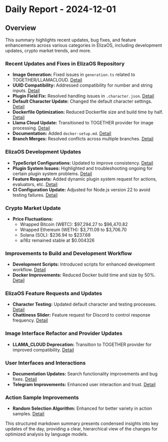 # Daily Report - 2024-12-01

## Overview

This summary highlights recent updates, bug fixes, and feature enhancements across various categories in ElizaOS, including development updates, crypto market trends, and more.

### Recent Updates and Fixes in ElizaOS Repository

- **Image Generation:** Fixed issues in `generation.ts` related to TOGETHER/LLAMACLOUD. [Detail](https://github.com/elizaOS/eliza/commit/5d763e09968bc5cc99fe15ac57ca47d9aa71644a)
- **UUID Compatibility:** Addressed compatibility for number and string inputs. [Detail](https://github.com/elizaOS/eliza/commit/539d2b2a9a765c1e440ca76601ae2374999b411d)
- **Plugin Field Fix:** Resolved handling issues in `.character.json`. [Detail](https://github.com/elizaOS/eliza/commit/5bc62141cfb6e33c5b1d444b3541617647eb60b0)
- **Default Character Update:** Changed the default character settings. [Detail](https://github.com/elizaOS/eliza/commit/8f4e2643dcb1a5aafb25267e80d22e7e12fd044a)
- **Dockerfile Optimization:** Reduced Dockerfile size and build time by half. [Detail](https://github.com/elizaOS/eliza/commit/3803f0de11605c77a78bf6c883fa7c61550093f9)
- **Llama Cloud Update:** Transitioned to TOGETHER provider for image processing. [Detail](https://github.com/elizaOS/eliza/commit/1ae26c3b667f1b54211085d796d2a41c780ede55)
- **Documentation:** Added `docker-setup.md`. [Detail](https://github.com/elizaOS/eliza/commit/dadef5babd0204d559103338c7e8dd943fa60402)
- **Branch Merges:** Resolved conflicts across multiple branches. [Detail](https://github.com/elizaOS/eliza/commit/2a9010ee8d97f3d60cb84a7b3ed9bd54a5b8a0c7)

### ElizaOS Development Updates

- **TypeScript Configurations:** Updated to improve consistency. [Detail](https://github.com/elizaOS/eliza/commit/069c40e5f7fa44419196f57acca12db414768d2e)
- **Plugin System Issues:** Highlighted and troubleshooting ongoing for certain plugin system problems. [Detail](https://github.com/elizaOS/eliza/issues/795)
- **Feature Requests:** Added dynamic plugin system request for actions, evaluators, etc. [Detail](https://github.com/elizaOS/eliza/issues/159)
- **CI Configuration Update:** Adjusted for Node.js version 22 to avoid testing failures. [Detail](https://github.com/elizaOS/eliza/pull/155)

### Crypto Market Update

- **Price Fluctuations:**
  - Wrapped Bitcoin (WBTC): $97,294.27 to $96,470.82
  - Wrapped Ethereum (WETH): $3,711.09 to $3,706.70
  - Solana (SOL): $236.94 to $237.68
  - ai16z remained stable at $0.004326

### Improvements to Build and Development Workflow

- **Development Scripts:** Introduced scripts for enhanced development workflow. [Detail](https://github.com/elizaOS/eliza/commit/74ed2c11fed3fe0d7ecc4182d0c89dd917a175a9)
- **Docker Improvements:** Reduced Docker build time and size by 50%. [Detail](https://github.com/elizaOS/eliza/commit/10215bb5916bf8be266bed96c0dd71fed373d6b9)

### ElizaOS Feature Requests and Updates

- **Character Testing:** Updated default character and testing processes. [Detail](https://github.com/elizaOS/eliza/commit/e5a083f9420a86204c5c9ac21414479e2902097e)
- **Chattiness Slider:** Feature request for Discord to control response frequency. [Detail](https://github.com/elizaOS/eliza/issues/157)

### Image Interface Refactor and Provider Updates

- **LLAMA_CLOUD Deprecation:** Transition to TOGETHER provider for improved compatibility. [Detail](https://github.com/elizaOS/eliza/commit/97a25369077054e63995b4823ec0c93860d5492c)

### User Interfaces and Interactions

- **Documentation Updates:** Search functionality improvements and bug fixes. [Detail](https://github.com/elizaOS/eliza/pull/152)
- **Telegram Improvements:** Enhanced user interaction and trust. [Detail](https://github.com/elizaOS/eliza/commit/4dfcf8cd26c70a1fbf00c039bb794a48f752b4b0)

### Action Sample Improvements

- **Random Selection Algorithm:** Enhanced for better variety in action samples. [Detail](https://github.com/elizaOS/eliza/commit/155972d15bf86f7e780a843784148326dd4a5f3a)

This structured markdown summary presents condensed insights into key updates of the day, providing a clear, hierarchical view of the changes for optimized analysis by language models.
